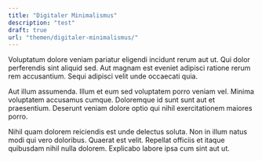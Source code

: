 ```yaml
---
title: "Digitaler Minimalismus"
description: "test"
draft: true
url: "themen/digitaler-minimalismus/"
---
```


Voluptatum dolore veniam pariatur eligendi incidunt rerum aut ut. Qui dolor perferendis sint aliquid sed. Aut magnam est eveniet adipisci ratione rerum rem accusantium. Sequi adipisci velit unde occaecati quia.

Aut illum assumenda. Illum et eum sed voluptatem porro veniam vel. Minima voluptatem accusamus cumque. Doloremque id sunt sunt aut et praesentium. Deserunt veniam dolore optio qui nihil exercitationem maiores porro.

Nihil quam dolorem reiciendis est unde delectus soluta. Non in illum natus modi qui vero doloribus. Quaerat est velit. Repellat officiis et itaque quibusdam nihil nulla dolorem. Explicabo labore ipsa cum sint aut ut.